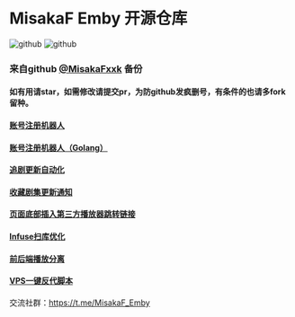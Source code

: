 # MisakaF Emby 开源仓库

![github](https://badgen.net/github/stars/MisakaFxxxk/MisakaF_Emby)  ![github](https://badgen.net/github/forks/MisakaFxxxk/MisakaF_Emby)

### 来自github [@MisakaFxxk](https://github.com/MisakaFxxk) 备份

#### 如有用请star，如需修改请提交pr，为防github发疯删号，有条件的也请多fork留种。

#### [账号注册机器人](https://github.com/MisakaFxxxk/MisakaF_Emby/tree/main/create)



#### [账号注册机器人（Golang）](https://github.com/MisakaFxxk/Go_Telegram_bot)



#### [追剧更新自动化](https://github.com/MisakaFxxxk/MisakaF_Emby/tree/main/tvshows/anime)



#### [收藏剧集更新通知](https://github.com/MisakaFxxxk/MisakaF_Emby/tree/main/favorite)



#### [页面底部插入第三方播放器跳转链接](https://github.com/MisakaFxxxk/MisakaF_Emby/tree/main/ExternalUrl)



#### [Infuse扫库优化](https://github.com/MisakaFxxxk/MisakaF_Emby/tree/main/Infuse)



#### [前后端播放分离](https://github.com/MisakaFxxxk/Go_stream)



#### [VPS一键反代脚本](https://github.com/MisakaFxxxk/MisakaF_Emby/tree/main/mf_proxy)



交流社群：https://t.me/MisakaF_Emby

